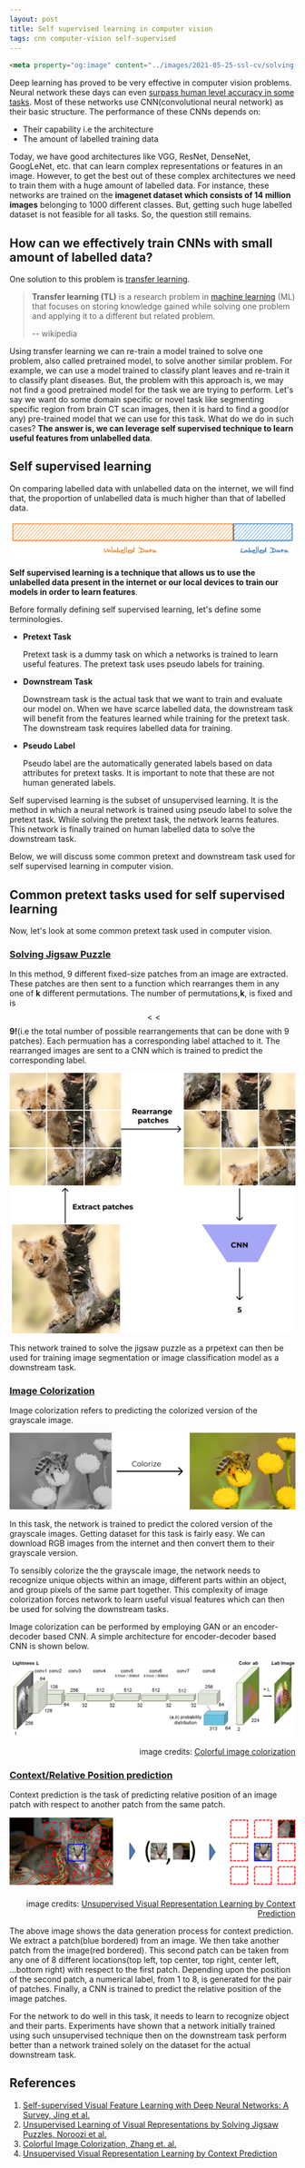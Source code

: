 ```yaml
---
layout: post
title: Self supervised learning in computer vision
tags: cnn computer-vision self-supervised 
---
```


```html
<meta property="og:image" content="../images/2021-05-25-ssl-cv/solving-jigsaw-puzzle.png">
```

Deep learning has proved to be very effective in computer vision problems. Neural network these days can even [surpass human level accuracy in some tasks](https://arxiv.org/pdf/1706.06969.pdf). Most of these networks use CNN(convolutional neural network) as their basic structure. The performance of these CNNs depends on:  

- Their capability i.e the architecture
- The amount of labelled training data

Today, we have good architectures like VGG, ResNet, DenseNet, GoogLeNet, etc. that can learn complex representations or features in an image. However, to get the best out of these complex architectures we need to train them with a huge amount of labelled data.  For instance, these networks are trained on the **imagenet dataset which consists of 14 million images** belonging to 1000 different classes. But, getting such huge labelled dataset is not feasible for all tasks. So, the question still remains.

## How can we effectively train CNNs with small amount of labelled data?

One solution to this problem is [transfer learning](https://en.wikipedia.org/wiki/Transfer_learning).

> **Transfer learning (TL)** is a research problem in [machine learning](https://en.wikipedia.org/wiki/Machine_learning) (ML) that focuses on storing knowledge gained while solving one problem and applying it to a different but related problem.
>
> -- wikipedia

Using transfer learning we can re-train a model trained to solve one problem, also called pretrained model, to solve another similar problem. For example, we can use a model trained to classify plant leaves and re-train it to classify plant diseases. But, the problem with this approach is, we may not find a good pretrained model for the task we are trying to perform. Let's say we want do some domain specific or novel task like segmenting specific region from brain CT scan images, then it is hard to find a good(or any)  pre-trained model that we can use for this task. What do we do in such cases? **The answer is, we can leverage self supervised technique to learn useful features from unlabelled data**.



## Self supervised learning

On comparing labelled data with unlabelled data on the internet, we will find that, the proportion of unlabelled data is much higher than that of labelled data. 

![data_in_internet](../images/2021-05-25-ssl-cv/data_in_internet.png)

**Self supervised learning is a technique that allows us to use the unlabelled data present in the internet or our local devices to train our models in order to learn features**. 

Before formally defining self supervised learning, let's define some terminologies.

- **Pretext Task**   

  Pretext task is a dummy task on which a networks is trained to learn useful features. The pretext task uses pseudo labels for training.

- **Downstream Task**

  Downstream task is the actual task that we want to train and evaluate our model on. When we have scarce labelled data, the downstream task will benefit from the features learned while training for the pretext task. The downstream task requires labelled data for training.  

- **Pseudo Label**

  Pseudo label are the automatically generated labels based on data attributes for pretext tasks. It is important to note that these are not human generated labels.

Self supervised learning is the subset of unsupervised learning. It is the method in which a neural network is trained using pseudo label to solve the pretext task. While solving the pretext task, the network learns features. This network is finally trained on human labelled data to solve the downstream task.

Below, we will discuss some common pretext and downstream task used for self supervised learning in computer vision. 

## Common pretext tasks used for self supervised learning

Now, let's look at some common pretext task used in computer vision.

### [Solving Jigsaw Puzzle](https://arxiv.org/pdf/1603.09246.pdf)

In this method, 9 different fixed-size patches from an image are extracted. These patches are then sent to a function which rearranges them in any one of **k** different permutations. The number of permutations,**k**, is fixed and is $$<<$$ **9!**(i.e the total number of possible rearrangements that can be done with 9 patches). Each permuation has a corresponding label attached to it. The rearranged images are sent to a CNN which is trained to predict the corresponding label.

![data_in_internet](../images/2021-05-25-ssl-cv/solving-jigsaw-puzzle.png)

This network trained to solve the jigsaw puzzle as a prpetext can then be used for training image segmentation or image classification model as a downstream task.

### [Image Colorization](https://arxiv.org/pdf/1603.08511.pdf)

Image colorization refers to predicting the colorized version of the grayscale image.

![data_in_internet](../images/2021-05-25-ssl-cv/image-colorization.png)

In this task, the network is trained to predict the colored version of the grayscale images. Getting dataset for this task is fairly easy. We can download RGB images from the internet and then convert them to their grayscale version. 

To sensibly colorize the the grayscale image, the network needs to recognize unique objects within an image, different parts within an object, and group pixels of the same part together. This complexity of image colorization forces network to learn useful visual features which can then be used for solving the downstream tasks. 

Image colorization can be performed by employing GAN or an encoder-decoder based CNN. A simple architecture for encoder-decoder based CNN is shown below.

![data_in_internet](../images/2021-05-25-ssl-cv/image-colorization-cnn.jpg)

<div align='right' font="6px">image credits: <a href = "https://arxiv.org/pdf/1603.08511.pdf">Colorful image colorization</a></div>

### [Context/Relative Position prediction](https://arxiv.org/pdf/1505.05192.pdf)

Context prediction is the task of predicting relative position of an image patch with respect to another patch from the same patch. 

![data_in_internet](../images/2021-05-25-ssl-cv/context-prediction-example.jpg)

<div align='right' font="6px">image credits: <a href = "https://arxiv.org/pdf/1505.05192.pdf">Unsupervised Visual Representation Learning by Context Prediction</a></div>

The above image shows the data generation process for context prediction. We extract a patch(blue bordered) from an image. We then take another patch from the image(red bordered). This second patch can be taken from any one of 8 different locations(top left, top center, top right, center left, ...bottom right) with respect to the first patch. Depending upon the position of the second patch, a numerical label, from 1 to 8, is generated for the pair of patches. Finally, a CNN is trained to predict the relative position of the image patches.

For the network to do well in this task, it needs to learn to recognize object and their parts. Experiments have shown that a network initially trained using such unsupervised technique then on the downstream task perform better than a network trained solely on the dataset for the actual downstream task.



## References

1. [Self-supervised Visual Feature Learning with Deep Neural Networks: A Survey, Jing et al.](https://arxiv.org/abs/1902.06162)
2. [Unsupervised Learning of Visual Representations by Solving Jigsaw Puzzles, Noroozi et al.](https://arxiv.org/pdf/1603.09246.pdf)
3. [Colorful Image Colorization, Zhang et. al.](https://arxiv.org/pdf/1603.08511.pdf)
4. [Unsupervised Visual Representation Learning by Context Prediction](https://arxiv.org/pdf/1505.05192.pdf)

